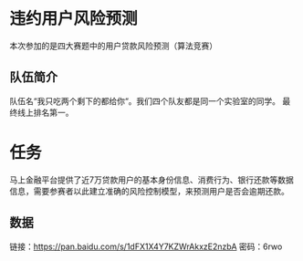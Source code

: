 # 违约用户风险预测

本次参加的是四大赛题中的用户贷款风险预测（算法竞赛）

## **队伍简介** ##
队伍名“我只吃两个剩下的都给你“。我们四个队友都是同一个实验室的同学。 最终线上排名第一。

# 任务
马上金融平台提供了近7万贷款用户的基本身份信息、消费行为、银行还款等数据信息，需要参赛者以此建立准确的风险控制模型，来预测用户是否会逾期还款。

## **数据** ##
链接：https://pan.baidu.com/s/1dFX1X4Y7KZWrAkxzE2nzbA 密码：6rwo